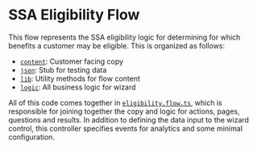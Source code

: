 # SSA Eligibility Flow

This flow represents the SSA eligibility logic for determining for which benefits a customer may be eligible. This is organized as follows:

- [`content`](content/README.md): Customer facing copy
- [`json`](json/README.md): Stub for testing data
- [`lib`](lib/README.md): Utility methods for flow content
- [`logic`](logic/README.md): All business logic for wizard

All of this code comes together in [`eligibility.flow.ts`](eligibility.flow.ts), which is responsible for joining together the copy and logic for actions, pages, questions and results. In addition to defining the data input to the wizard control, this controller specifies events for analytics and some minimal configuration.